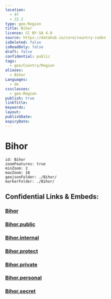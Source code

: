 ```yaml
---
location:
  - 47
  - 22.2
type: geo-Region
title: Bihor
license: CC BY-SA 4.0
source: https://datahub.io/core/country-codes
isDeleted: false
isReadOnly: false
draft: false
confidential: public
tags:
  - geo/Country/Region
aliases:
  - Bihor
Languages:
  - de
cssclasses:
  - geo-Region
publish: true
linkTitle:
keywords:
layout:
publishDate:
expiryDate:
---
```


# Bihor

```leaflet
id: Bihor
zoomFeatures: true 
minZoom: 2 
maxZoom: 18
geojsonFolder: ./Bihor/
markerFolder: ./Bihor/
```


## Confidential Links & Embeds: 

### [Bihor](/_Standards/Earth/Continent/Europe/Europe~East/Romania/Regions~Romania/Romania~Nord-Vest/Bihor.md) 

### [Bihor.public](/_public/Earth/Continent/Europe/Europe~East/Romania/Regions~Romania/Romania~Nord-Vest/Bihor.public.md) 

### [Bihor.internal](/_internal/Earth/Continent/Europe/Europe~East/Romania/Regions~Romania/Romania~Nord-Vest/Bihor.internal.md) 

### [Bihor.protect](/_protect/Earth/Continent/Europe/Europe~East/Romania/Regions~Romania/Romania~Nord-Vest/Bihor.protect.md) 

### [Bihor.private](/_private/Earth/Continent/Europe/Europe~East/Romania/Regions~Romania/Romania~Nord-Vest/Bihor.private.md) 

### [Bihor.personal](/_personal/Earth/Continent/Europe/Europe~East/Romania/Regions~Romania/Romania~Nord-Vest/Bihor.personal.md) 

### [Bihor.secret](/_secret/Earth/Continent/Europe/Europe~East/Romania/Regions~Romania/Romania~Nord-Vest/Bihor.secret.md)

